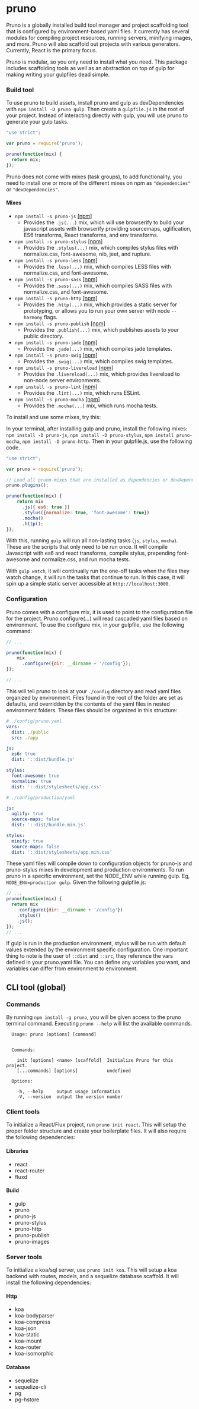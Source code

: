 # pruno
Pruno is a globally installed build tool manager and project scaffolding tool that is configured by environment-based yaml files. It currently has several modules for compiling project resources, running servers, minifying images, and more. Pruno will also scaffold out projects with various generators. Currently, React is the primary focus.

Pruno is modular, so you only need to install what you need. This package includes scaffolding tools as well as an abstraction on top of gulp for making writing your gulpfiles dead simple.

### Build tool
To use pruno to build assets, install pruno and gulp as devDependencies with `npm install -D pruno gulp`. Then create a `gulpfile.js` in the root of your project. Instead of interacting directly with gulp, you will use pruno to generate your gulp tasks.

```js
"use strict";

var pruno = require('pruno');

pruno(function(mix) {
  return mix;
});
```

Pruno does not come with mixes (task groups), to add functionality, you need to install one or more of the different mixes on npm as `"dependencies"` or `"devDependencies"`.

#### Mixes
- `npm install -s pruno-js` [[npm]](http://npmjs.com/package/pruno-js)
  - Provides the `.js(...)` mix, which will use browserify to build your javascript assets with browserify providing sourcemaps, uglification, ES6 transforms, React transforms, and env transforms.
- `npm install -s pruno-stylus` [[npm]](http://npmjs.com/package/pruno-stylus)
  - Provides the `.stylus(...)` mix, which compiles stylus files with normalize.css, font-awesome, nib, jeet, and rupture.
- `npm install -s pruno-less` [[npm]](http://npmjs.com/package/pruno-less)
  - Provides the `.less(...)` mix, which compiles LESS files with normalize.css, and font-awesome.
- `npm install -s pruno-sass` [[npm]](http://npmjs.com/package/pruno-sass)
  - Provides the `.sass(...)` mix, which compiles SASS files with normalize.css, and font-awesome.
- `npm install -s pruno-http` [[npm]](http://npmjs.com/package/pruno-http)
  - Provides the `.http(...)` mix, which provides a static server for prototyping, or allows you to run your own server with node `--harmony` flags.
- `npm install -s pruno-publish` [[npm]](http://npmjs.com/package/pruno-publish)
  - Provides the `.publish(...)` mix, which publishes assets to your public directory.
- `npm install -s pruno-jade` [[npm]](http://npmjs.com/package/pruno-jade)
  - Provides the `.jade(...)` mix, which compiles jade templates.
- `npm install -s pruno-swig` [[npm]](http://npmjs.com/package/pruno-swig)
  - Provides the `.swig(...)` mix, which compiles swig templates.
- `npm install -s pruno-livereload` [[npm]](http://npmjs.com/package/pruno-livereload)
  - Provides the `.livereload(...)` mix, which provides livereload to non-node server environments.
- `npm install -s pruno-lint` [[npm]](http://npmjs.com/package/pruno-lint)
  - Provides the `.lint(...)` mix, which runs ESLint.
- `npm install -s pruno-mocha` [[npm]](http://npmjs.com/package/pruno-mocha)
  - Provides the `.mocha(...)` mix, which runs mocha tests.

To install and use some mixes, try this:

In your terminal, after installing gulp and pruno, install the following mixes: `npm install -D pruno-js`, `npm install -D pruno-stylus`, `npm install pruno-mocha`, `npm install -D pruno-http`. Then in your gulpfile.js, use the following code.

```js
"use strict";

var pruno = require('pruno');

// Load all pruno-mixes that are installed as dependencies or devDependencies.
pruno.plugins();

pruno(function(mix) {
    return mix
      .js({ es6: true })
      .stylus({normalize: true, 'font-awesome': true})
      .mocha()
      .http();
});
```

With this, running `gulp` will run all non-lasting tasks (`js`, `stylus`, `mocha`). These are the scripts that only need to be run once. It will compile Javascript with es6 and react transforms, compile stylus, prepending font-awesome and normalize.css, and run mocha tests.

With `gulp watch`, it will continually run the one-off tasks when the files they watch change, it will run the tasks that continue to run. In this case, it will spin up a simple static server accessible at `http://localhost:3000`.


### Configuration
Pruno comes with a configure mix, it is used to point to the configuration file for the project. Pruno.configure(...) will read cascaded yaml files based on environment. To use the configure mix, in your gulpfile, use the following command:

```js
// ...

pruno(function(mix) {
    mix
      .configure({dir: __dirname + '/config'});
});

// ...
```

This will tell pruno to look at your `./config` directory and read yaml files organized by environment. Files found in the root of the folder are set as defaults, and overridden by the contents of the yaml files in nested environment folders. These files should be organized in this structure:

```yaml
# ./config/pruno.yaml
vars:
  dist: ./public
  src: ./app

js:
  es6: true
  dist: '::dist/bundle.js'

stylus:
  font-awesome: true
  normalize: true
  dist: '::dist/stylesheets/app.css'
```

```yaml
# ./config/production/yaml

js:
  uglify: true
  source-maps: false
  dist: '::dist/bundle.min.js'

stylus:
  minify: true
  source-maps: false
  dist: '::dist/stylesheets/app.min.css'
```

These yaml files will compile down to configuration objects for pruno-js and pruno-stylus mixes in development and production environments. To run pruno in a specific environment, set the NODE_ENV while running gulp. Eg, `NODE_ENV=production gulp`. Given the following gulpfile.js:

```js
// ...
pruno(function(mix) {
  return mix
    .configure({dir: __dirname + '/config'})
    .stylus()
    .js();
});
// ...
```

If gulp is run in the production environment, stylus will be run with default values extended by the environment specific configuration. One important thing to note is the user of `::dist` and `::src`, they reference the vars defined in your pruno.yaml file. You can define any variables you want, and variables can differ from environment to environment.

## CLI tool (global)

### Commands
By running `npm install -g pruno`, you will be given access to the pruno terminal command.
Executing `pruno --help` will list the available commands.

```
  Usage: pruno [options] [command]


  Commands:

    init [options] <name> [scaffold]  Initialize Pruno for this project.
    [...commands] [options]           undefined

  Options:

    -h, --help     output usage information
    -V, --version  output the version number
```

### Client tools

To initialize a React/Flux project, run `pruno init react`. This will setup the proper folder structure and create your boilerplate files. It will also require the following dependencies:

#### Libraries
- react
- react-router
- fluxd

#### Build
- gulp
- pruno
- pruno-js
- pruno-stylus
- pruno-http
- pruno-publish
- pruno-images

### Server tools

To initialize a koa/sql server, use `pruno init koa`. This will setup a koa backend with routes, models, and a sequelize database scaffold. It will install the following dependencies:

#### Http
- koa
- koa-bodyparser
- koa-compress
- koa-json
- koa-static
- koa-mount
- koa-router
- koa-isomorphic

#### Database
- sequelize
- sequelize-cli
- pg
- pg-hstore

